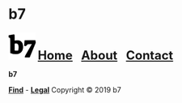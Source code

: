 # b7
<img alt="b7" width="54" height="54" src="b7.svg"> <strong><font size="5"><a href="https://b7.github.io">Home</a> &nbsp; <a href="https://b7.github.io/about">About</a> &nbsp; <a href="https://b7.github.io/contact">Contact</a></font></strong>

**b7**

<div id="comslider_in_point_1941906"></div><script type="text/javascript">var oCOMScript1941906=document.createElement('script');oCOMScript1941906.src="https://commondatastorage.googleapis.com/comslider/target/users/1571738060x690460a5e348e1e1a128e2578cc4ddd0/comslider.js?timestamp=1571740460&ct="+Date.now();oCOMScript1941906.type='text/javascript';document.getElementsByTagName("head").item(0).appendChild(oCOMScript1941906);</script>

<strong><a href="https://b7.github.io/find">Find</a></strong> - <strong><a href="https://b7.github.io/legal">Legal</a></strong> Copyright © 2019 b7
